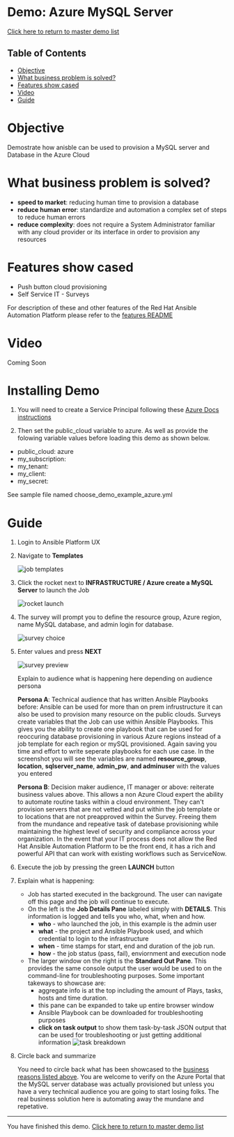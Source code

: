 # Demo: Azure MySQL Server

[Click here to return to master demo list](../../README.md#demo-repository)

## Table of Contents

* [Objective](#objective)
* [What business problem is solved?](#what-business-problem-is-solved)
* [Features show cased](#features-show-cased)
* [Video](#video)
* [Guide](#guide)

# Objective

Demostrate how anisble can be used to provision a MySQL server and Database in the Azure Cloud

# What business problem is solved?

- **speed to market**:
reducing human time to provision a database
- **reduce human error**:
standardize and automation a complex set of steps to reduce human errors
- **reduce complexity**:
does not require a System Administrator familiar with any cloud provider or its interface in order to provision any resources
  

# Features show cased

- Push button cloud provisioning 
- Self Service IT - Surveys

For description of these and other features of the Red Hat Ansible Automation Platform please refer to the [features README](../features.md)

# Video

Coming Soon

# Installing Demo

1. You will need to create a Service Principal following these [Azure Docs instructions](https://docs.microsoft.com/en-us/azure/active-directory/develop/howto-create-service-principal-portal)

2. Then set the public_cloud variable to azure. As well as provide the folowing variable values before loading this demo as shown below.
 - public_cloud: azure
 - my_subscription:
 - my_tenant: 
 - my_client: 
 - my_secret: 

 See sample file named choose_demo_example_azure.yml

# Guide

1. Login to Ansible Platform UX

2. Navigate to **Templates**

     ![job templates](../../images/templates.png)

3. Click the rocket next to **INFRASTRUCTURE / Azure create a MySQL Server** to launch the Job

     ![rocket launch](../../images/rocket.png)

4.  The survey will prompt you to define the resource group, Azure region, name MySQL database, and admin login for database.

     ![survey choice](../../images/azure_mysql_server/azure_mysql_survey.jpeg)

5. Enter values and press **NEXT**      

     ![survey preview](../../images/azure_mysql_server/azure_mysql_survey_preview.jpeg)

     Explain to audience what is happening here depending on audience persona

    **Persona A**: Technical audience that has written Ansible Playbooks before:
    Ansible can be used for more than on prem infrustructure it can also be used to provision many resource on the public clouds. Surveys create variables that the Job can use within Ansible Playbooks. This gives you the ability to create one playbook that can be used for reoccuring database provisioning in various Azure regions instead of a job template for each region or mySQL provisioned.  Again saving you time and effort to write seperate playbooks for each use case.  In the screenshot you will see the variables are named **resource_group**, **location**, **sqlserver_name**, **admin_pw**, **and adminuser** with the values you entered

    **Persona B**: Decision maker audience, IT manager or above:
    reiterate business values above.  This allows a non Azure Cloud expert the ability to automate routine tasks within a cloud environment.  They can't provision servers that are not vetted and put within the job template or to locations that are not preapproved within the Survey. Freeing them from the mundance and repeative task of datebase provisioning while maintaining the highest level of security and compliance across your organization. In the event that your IT process does not allow the Red Hat Ansible Automation Platform to be the front end, it has a rich and powerful API that can work with existing workflows such as ServiceNow.

6. Execute the job by pressing the green **LAUNCH** button

7. Explain what is happening:

     - Job has started executed in the background.  The user can navigate off this page and the job will continue to execute.
     - On the left is the **Job Details Pane** labeled simply with **DETAILS**.  This information is logged and tells you who, what, when and how.
       - **who** - who launched the job, in this example is the admin user
       - **what** - the project and Ansible Playbook used, and which credential to login to the infrastructure
       - **when** - time stamps for start, end and duration of the job run.
       - **how** - the job status (pass, fail), enviornment and execution node
     - The larger window on the right is the **Standard Out Pane**.  This provides the same console output the user would be used to on the command-line for troubleshooting purposes.  Some important takeways to showcase are:
       - aggregate info is at the top including the amount of Plays, tasks, hosts and time duration.
       - this pane can be expanded to take up entire browser window
       - Ansible Playbook can be downloaded for troubleshooting purposes
       - **click on task output** to show them task-by-task JSON output that can be used for troubleshooting or just getting additional information
       ![task breakdown](../../images/azure_mysql_server/azure_mysql_task_output.jpeg)

8. Circle back and summarize

     You need to circle back what has been showcased to the [business reasons listed above](#what-business-problem-is-solved).  You are welcome to verify on the Azure Portal that the MySQL server database was actually provisioned but unless you have a very technical audience you are going to start losing folks.  The real business solution here is automating away the mundane and repetative. 



---
You have finished this demo.  [Click here to return to master demo list](../../README.md#demo-repository)
